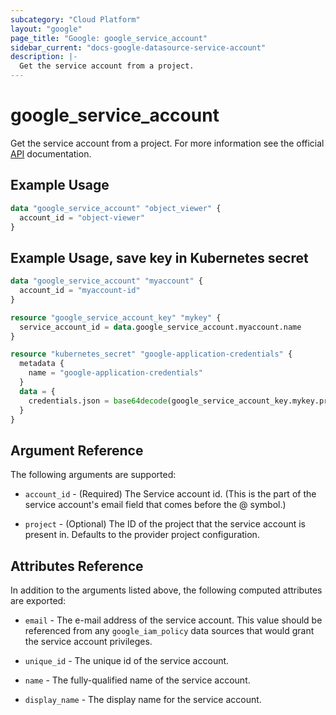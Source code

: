 ```yaml
---
subcategory: "Cloud Platform"
layout: "google"
page_title: "Google: google_service_account"
sidebar_current: "docs-google-datasource-service-account"
description: |-
  Get the service account from a project.
---
```


# google\_service\_account

Get the service account from a project. For more information see
the official [API](https://cloud.google.com/compute/docs/access/service-accounts) documentation.

## Example Usage

```terraform
data "google_service_account" "object_viewer" {
  account_id = "object-viewer"
}
```

## Example Usage, save key in Kubernetes secret
```terraform
data "google_service_account" "myaccount" {
  account_id = "myaccount-id"
}

resource "google_service_account_key" "mykey" {
  service_account_id = data.google_service_account.myaccount.name
}

resource "kubernetes_secret" "google-application-credentials" {
  metadata {
    name = "google-application-credentials"
  }
  data = {
    credentials.json = base64decode(google_service_account_key.mykey.private_key)
  }
}
```

## Argument Reference

The following arguments are supported:

* `account_id` - (Required) The Service account id.  (This is the part of the service account's email field that comes before the @ symbol.)

* `project` - (Optional) The ID of the project that the service account is present in.
    Defaults to the provider project configuration.

## Attributes Reference

In addition to the arguments listed above, the following computed attributes are
exported:

* `email` - The e-mail address of the service account. This value
    should be referenced from any `google_iam_policy` data sources
    that would grant the service account privileges.

* `unique_id` - The unique id of the service account.

* `name` - The fully-qualified name of the service account.

* `display_name` - The display name for the service account.
